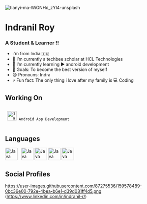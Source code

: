 ![tianyi-ma-WiONHd_zYI4-unsplash](https://user-images.githubusercontent.com/87275536/159563532-7f0138e2-6965-4eb8-bc25-79669f62877e.jpg)
# Indranil Roy 
### A Student & Learner !!

- I'm from India 🇮🇳
- 🔭 I’m currently a techbee scholar at HCL Technologies
- 🌱 I’m currently learning  ▶ android development
- 🥅 Goals: To become the best version of myself 
- 😄 Pronouns: Indra
- ⚡ Fun fact: The only thing i love after my family is  💻 Coding

## Working On
<code>
 <img src="https://user-images.githubusercontent.com/87275536/159572037-e385d39e-aa0b-46b9-b866-465ebb93506b.png" height="30" title="Java"> Android App Development 
 </code>

 
## Languages

 <img src="https://user-images.githubusercontent.com/87275536/159572116-7ff22bb3-a95b-43cc-846c-01947024513b.png" height="40" title="Java"> &nbsp;
  <img src="https://user-images.githubusercontent.com/87275536/159571998-103aea90-e6d4-4587-a69f-f6a8e9dfe99e.png" height="40" title="Java">
   <img src="https://user-images.githubusercontent.com/87275536/159571990-2d39861e-9984-4096-aa8a-27cef169d7af.png" height="40" title="Java">
    <img src="https://user-images.githubusercontent.com/87275536/159572222-f026181f-e6fb-4d86-935d-981c2fa06443.png" height="40" title="Java">
     <img src="https://user-images.githubusercontent.com/87275536/159571599-6adc6d75-18ec-4227-9600-57eed333fb8d.png" height="40" title="Java">
    
## Social Profiles
https://user-images.githubusercontent.com/87275536/159578489-0bc36e00-792e-4bea-b6e1-d39d081ff4d5.png (https://www.linkedin.com/in/indranil-r/)
<!--
- 👯 I’m looking to collaborate on ...
- 🤔 I’m looking for help with ...
- 💬 Ask me about ...
- 📫 How to reach me: ...
-->
